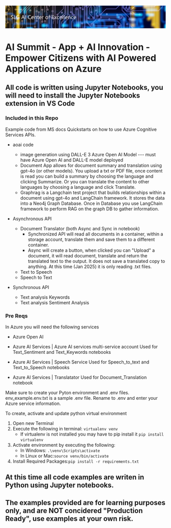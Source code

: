 ![SLG AI COE logo](image.png)

# AI Summit - App + AI Innovation - Empower Citizens with AI Powered Applications on Azure
## All code is written using Jupyter Notebooks, you will need to install the Jupyter Notebooks extension in VS Code
### Included in this Repo
Example code from MS docs Quickstarts on how to use Azure Cognitive Services APIs. 

* aoai code
    * image generation using DALL-E 3 Azure Open AI Model --- must have Azure Open AI and DALL-E model deployed
    * Document App allows for document summary and translation using gpt-4o (or other models). You upload a txt or PDF file, once content is read you can build a summary by choosing the language and clicking Summarize. Or you can translate the content to other languages by choosing a language and click Translate.
    * Graphrag is a Langchain test project that builds relationships within a document using gpt-4o and LangChain framework. It stores the data into a Neo4j Graph Database. Once in Database you use LangChain framework to perform RAG on the graph DB to gather information.

* Asynchronous API
    * Document Translator (both Async and Sync in notebook)
        * Synchronized API will read all documents in a container, within a storage account, translate them and save them to a different container.
        * Async will create a button, when clicked you can "Upload" a document, it will read document, translate and return the translated text to the output. It does not save a translated copy to anything. At this time (Jan 2025) it is only reading .txt files.
    * Text to Speech
    * Speech to Text

* Synchronous API
    * Text analysis Keywords
    * Text analysis Sentiment Analysis

### Pre Reqs
In Azure you will need the following services 

* Azure Open AI

* Azure AI Services | Azure AI services multi-service account
    Used for Text_Sentiment and Text_Keywords notebooks

* Azure AI Services | Speech Service
    Used for Speech_to_text and Text_to_Speech notebooks

* Azure AI Services | Translatator
    Used for Document_Translation notebook

Make sure to create your Pyton environment and .env files. env_example.env.txt is a sample .env file. Rename to .env and enter your Azure service information.

To create, activate and update python virtual environment
1. Open new Terminal
2. Execute the following in terminal: ``` virtualenv venv ```
    * If virtualenv is not installed you may have to pip install it ``` pip install virtualenv ```
3. Activate environment by executing the following: 
   * In Windows: ``` .\venv\Scripts\activate ```
   * In Linux or Mac:``` source venv/bin/activate ```
4. Install Required Packages:``` pip install -r requirements.txt ```

## At this time all code examples are writen in Python using Jupyter notebooks. 
## The examples provided are for learning purposes only, and are NOT concidered "Production Ready", use examples at your own risk.